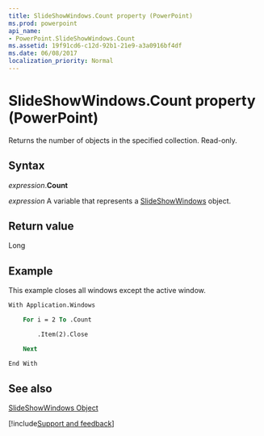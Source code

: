 ```yaml
---
title: SlideShowWindows.Count property (PowerPoint)
ms.prod: powerpoint
api_name:
- PowerPoint.SlideShowWindows.Count
ms.assetid: 19f91cd6-c12d-92b1-21e9-a3a0916bf4df
ms.date: 06/08/2017
localization_priority: Normal
---
```



# SlideShowWindows.Count property (PowerPoint)

Returns the number of objects in the specified collection. Read-only.


## Syntax

_expression_.**Count**

_expression_ A variable that represents a [SlideShowWindows](PowerPoint.SlideShowWindows.md) object.


## Return value

Long


## Example

This example closes all windows except the active window.


```vb
With Application.Windows

    For i = 2 To .Count

        .Item(2).Close

    Next

End With
```


## See also


[SlideShowWindows Object](PowerPoint.SlideShowWindows.md)

[!include[Support and feedback](~/includes/feedback-boilerplate.md)]